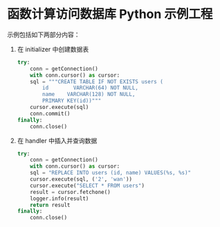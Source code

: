 # 函数计算访问数据库 Python 示例工程

示例包括如下两部分内容：

1. 在 initializer 中创建数据表

    ```python
    try:
        conn = getConnection()
        with conn.cursor() as cursor:
        sql = """CREATE TABLE IF NOT EXISTS users (
            id        VARCHAR(64) NOT NULL,
            name    VARCHAR(128) NOT NULL,
            PRIMARY KEY(id))"""
        cursor.execute(sql)
        conn.commit()
    finally:
        conn.close()
    ```

2. 在 handler 中插入并查询数据

    ```python
    try:
        conn = getConnection()
        with conn.cursor() as cursor:
        sql = "REPLACE INTO users (id, name) VALUES(%s, %s)"
        cursor.execute(sql, ('2', 'wan'))
        cursor.execute("SELECT * FROM users")
        result = cursor.fetchone()
        logger.info(result)
        return result
    finally:
        conn.close()
    ```
